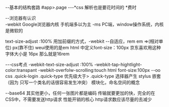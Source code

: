 --基本的结构套路 
  #app>.page
---*css 解析也是要花时间的  *费时


--浏览器有认识  
  -webkit Google浏览器内核  手机端多以为主
  -ms PC端，window操作系统，内核是微软的

  text-size-adjust :100%
  用加前缀的方式，-webkit
--自适应，rem em =>(相对单位)   px(靠不住)
   weui使用的是em 
   html 中定义font-size：100px  京东喜欢用这种
   字体大小是 16px 那么就是16rem 

---css考点
    -webkit-text-size-adjust :100%
    -webkit-tap-hightlight-color:transpant
    -webkit-overfolw-scrolling:touch
    html font-size:100px
--oo css
.quick-login .quick-type  优先级大于>  .quick-type
选择器产生 stylus 嵌套 （因为 只写一个类名的话很容易发生冲突）
模块化，命名空间的概念

--base64
    其实他更小，任何一张图片都是编码
    传输就要更加的快，完全的在CSS中，不需要发送http请求 性能开销的核心
    http请求数应该尽量的去减少 
